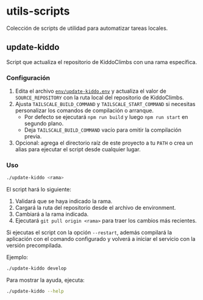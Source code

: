 # utils-scripts

Colección de scripts de utilidad para automatizar tareas locales.

## update-kiddo

Script que actualiza el repositorio de KiddoClimbs con una rama específica.

### Configuración

1. Edita el archivo [`env/update-kiddo.env`](env/update-kiddo.env) y actualiza el valor de `SOURCE_REPOSITORY` con la ruta local del repositorio de KiddoClimbs.
2. Ajusta `TAILSCALE_BUILD_COMMAND` y `TAILSCALE_START_COMMAND` si necesitas personalizar los comandos de compilación o arranque.
   * Por defecto se ejecutará `npm run build` y luego `npm run start` en segundo plano.
   * Deja `TAILSCALE_BUILD_COMMAND` vacío para omitir la compilación previa.
3. Opcional: agrega el directorio raíz de este proyecto a tu `PATH` o crea un alias para ejecutar el script desde cualquier lugar.

### Uso

```bash
./update-kiddo <rama>
```

El script hará lo siguiente:

1. Validará que se haya indicado la rama.
2. Cargará la ruta del repositorio desde el archivo de environment.
3. Cambiará a la rama indicada.
4. Ejecutará `git pull origin <rama>` para traer los cambios más recientes.

Si ejecutas el script con la opción `--restart`, además compilará la
aplicación con el comando configurado y volverá a iniciar el servicio con
la versión precompilada.

Ejemplo:

```bash
./update-kiddo develop
```

Para mostrar la ayuda, ejecuta:

```bash
./update-kiddo --help
```
